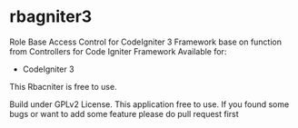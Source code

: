 # rbagniter3
Role Base Access Control for CodeIgniter 3 Framework base on function from Controllers for Code Igniter Framework
Available for:
- CodeIgniter 3


This Rbacniter is free to use. 

Build under GPLv2 License. This application free to use. If you found some bugs or want to add some feature please do pull request first
